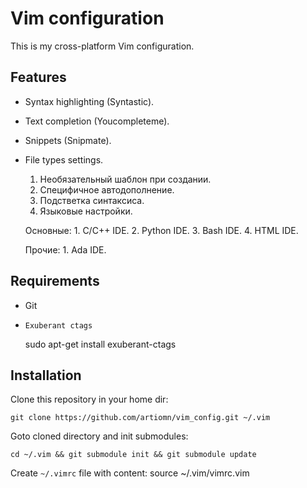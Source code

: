Vim configuration
==================

This is my cross-platform Vim configuration.


Features
--------

- Syntax highlighting (Syntastic).
- Text completion (Youcompleteme).
- Snippets (Snipmate).
- File types settings.
   1. Необязательный шаблон при создании.
   2. Специфичное автодополнение.
   3. Подстветка синтаксиса.
   4. Языковые настройки.

   Основные:
      1. C/C++ IDE.
      2. Python IDE.
      3. Bash IDE.
      4. HTML IDE.

   Прочие:
      1. Ada IDE.


Requirements
------------

- Git
- `Exuberant ctags`

    sudo apt-get install exuberant-ctags


Installation
-----------

Clone this repository in your home dir:

    git clone https://github.com/artiomn/vim_config.git ~/.vim

Goto cloned directory and init submodules:

    cd ~/.vim && git submodule init && git submodule update

Create `~/.vimrc` file with content:
    source ~/.vim/vimrc.vim
